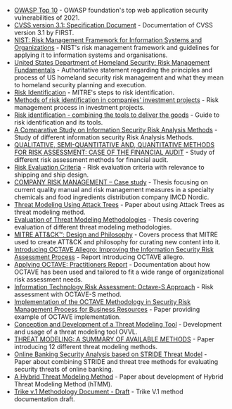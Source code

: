 * [OWASP Top 10](https://owasp.org/Top10/) - OWASP foundation's top web application security vulnerabilities of 2021.
* [CVSS version 3.1: Specification Document](https://www.first.org/cvss/specification-document) - Documentation of CVSS version 3.1 by FIRST.
* [NIST: Risk Management Framework for Information Systems and Organizations](https://nvlpubs.nist.gov/nistpubs/SpecialPublications/NIST.SP.800-37r2.pdf) - NIST's risk management framework and guidelines for applying it to information systems and organisations.
* [United States Department of Homeland Security: Risk Management Fundamentals](https://www.dhs.gov/xlibrary/assets/rma-risk-management-fundamentals.pdf) -  Authoritative statement regarding the principles and process of US homeland security risk management and what they mean to homeland security planning and execution.
* [Risk Identification](https://www.mitre.org/publications/systems-engineering-guide/acquisition-systems-engineering/risk-management/risk-identification) - MITRE's steps to risk identification.
* [Methods of risk identification in companies' investment projects](https://www.researchgate.net/publication/264789624_Methods_of_risk_identification_in_companies%27_investment_projects) - Risk management process in investment projects.
* [Risk identification - combining the tools to deliver the goods](https://www.pmi.org/learning/library/risk-identification-life-cycle-tools-7784) - Guide to risk identification and its tools.
* [A Comparative Study on Information Security Risk Analysis Methods](http://www.jcomputers.us/vol12/jcp1201-06.pdf) - Study of different information security Risk Analysis Methods.
* [QUALITATIVE, SEMI-QUANTITATIVE AND, QUANTITATIVE METHODS FOR RISK ASSESSMENT: CASE OF THE FINANCIAL AUDIT](http://anale.feaa.uaic.ro/anale/resurse/50_I02_Radu.pdf) - Study of different risk assessment methods for financial audit.
* [Risk Evaluation Criteria](http://www.safedor.org/resources/SAFEDOR-D-04.05.02-2005-10-21-DNV-RiskEvaluationCriteria-rev-3.pdf) - Risk evaluation criteria with relevance to shipping and ship design.
* [COMPANY RISK MANAGEMENT – Case study](https://www.theseus.fi/bitstream/handle/10024/150499/Kallio_Riikka.pdf?sequence=1) - Thesis focusing on current quality manual and risk management measures in a specialty chemicals and food ingredients distribution company IMCD Nordic.
* [Threat Modeling Using Attack Trees](http://citeseerx.ist.psu.edu/viewdoc/download?doi=10.1.1.875.9918&rep=rep1&type=pdf) - Paper about using Attack Trees as threat modeling method.
* [Evaluation of Threat Modeling Methodologies](https://www.theseus.fi/bitstream/handle/10024/220967/Selin_Juuso.pdf?sequence=2&isAllowed=y) - Thesis covering evaluation of different threat modeling methodologies.
* [MITRE ATT&CK™: Design and Philosophy](https://www.mitre.org/sites/default/files/publications/pr-18-0944-11-mitre-attack-design-and-philosophy.pdf) - Covers process that MITRE used to create ATT&CK and philosophy for curating new content into it.
* [Introducing OCTAVE Allegro: Improving the Information Security Risk Assessment Process](https://resources.sei.cmu.edu/asset_files/TechnicalReport/2007_005_001_14885.pdf) - Report introducing OCTAVE allegro.
* [Applying OCTAVE: Practitioners Report](https://apps.dtic.mil/sti/pdfs/ADA448425.pdf) - Documentation about how OCTAVE has been used and tailored to fit a wide range of organizational risk assessment needs.
* [Information Technology Risk Assessment: Octave-S Approach](https://www.researchgate.net/publication/305229476_Information_Technology_Risk_Assessment_Octave-S_Approach) - Risk assessment with OCTAVE-S method.
* [Implementation of the OCTAVE Methodology in Security Risk Management Process for Business Resources](https://www.researchgate.net/publication/263966515_Implementation_of_the_OCTAVE_Methodology_in_Security_Risk_Management_Process_for_Business_Resources) - Paper providing example of OCTAVE implementation.
* [Conception and Development of a Threat Modeling Tool](https://opus.hs-offenburg.de/frontdoor/deliver/index/docId/3339/file/Bachelorthesis_Tobias_Reski_18.02.2019.pdf) - Development and usage of a threat modeling tool OVVL.
* [THREAT MODELING: A SUMMARY OF AVAILABLE METHODS](https://apps.dtic.mil/sti/pdfs/AD1084024.pdf) - Paper introducing 12 different threat modeling methods.
* [Online Banking Security Analysis based on STRIDE Threat Model](http://article.nadiapub.com/IJSIA/vol8_no2/28.pdf) - Paper about combining STRIDE and threat tree methods for evaluating security threats of online banking.
* [A Hybrid Threat Modeling Method](https://resources.sei.cmu.edu/asset_files/TechnicalNote/2018_004_001_516627.pdf) - Paper about development of Hybrid Threat Modeling Method (hTMM).
* [Trike v.1 Methodology Document - Draft](https://www.octotrike.org/papers/Trike_v1_Methodology_Document-draft.pdf) - Trike V.1 method documentation draft.
